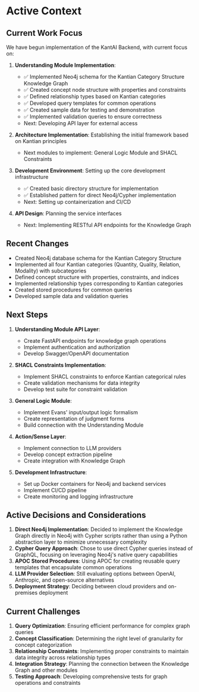 # Active Context

## Current Work Focus

We have begun implementation of the KantAI Backend, with current focus on:

1. **Understanding Module Implementation**: 
   - ✅ Implemented Neo4j schema for the Kantian Category Structure Knowledge Graph
   - ✅ Created concept node structure with properties and constraints
   - ✅ Defined relationship types based on Kantian categories
   - ✅ Developed query templates for common operations
   - ✅ Created sample data for testing and demonstration
   - ✅ Implemented validation queries to ensure correctness
   - Next: Developing API layer for external access

2. **Architecture Implementation**: Establishing the initial framework based on Kantian principles
   - Next modules to implement: General Logic Module and SHACL Constraints

3. **Development Environment**: Setting up the core development infrastructure
   - ✅ Created basic directory structure for implementation
   - ✅ Established pattern for direct Neo4j/Cypher implementation
   - Next: Setting up containerization and CI/CD

4. **API Design**: Planning the service interfaces
   - Next: Implementing RESTful API endpoints for the Knowledge Graph

## Recent Changes

- Created Neo4j database schema for the Kantian Category Structure
- Implemented all four Kantian categories (Quantity, Quality, Relation, Modality) with subcategories
- Defined concept structure with properties, constraints, and indices
- Implemented relationship types corresponding to Kantian categories
- Created stored procedures for common queries
- Developed sample data and validation queries

## Next Steps

1. **Understanding Module API Layer**:
   - Create FastAPI endpoints for knowledge graph operations
   - Implement authentication and authorization
   - Develop Swagger/OpenAPI documentation

2. **SHACL Constraints Implementation**:
   - Implement SHACL constraints to enforce Kantian categorical rules
   - Create validation mechanisms for data integrity
   - Develop test suite for constraint validation

3. **General Logic Module**:
   - Implement Evans' input/output logic formalism
   - Create representation of judgment forms
   - Build connection with the Understanding Module

4. **Action/Sense Layer**:
   - Implement connection to LLM providers
   - Develop concept extraction pipeline
   - Create integration with Knowledge Graph

5. **Development Infrastructure**:
   - Set up Docker containers for Neo4j and backend services
   - Implement CI/CD pipeline
   - Create monitoring and logging infrastructure

## Active Decisions and Considerations

1. **Direct Neo4j Implementation**: Decided to implement the Knowledge Graph directly in Neo4j with Cypher scripts rather than using a Python abstraction layer to minimize unnecessary complexity
2. **Cypher Query Approach**: Chose to use direct Cypher queries instead of GraphQL, focusing on leveraging Neo4j's native query capabilities
3. **APOC Stored Procedures**: Using APOC for creating reusable query templates that encapsulate common operations
4. **LLM Provider Selection**: Still evaluating options between OpenAI, Anthropic, and open-source alternatives
5. **Deployment Strategy**: Deciding between cloud providers and on-premises deployment

## Current Challenges

1. **Query Optimization**: Ensuring efficient performance for complex graph queries
2. **Concept Classification**: Determining the right level of granularity for concept categorization
3. **Relationship Constraints**: Implementing proper constraints to maintain data integrity across relationship types
4. **Integration Strategy**: Planning the connection between the Knowledge Graph and other modules
5. **Testing Approach**: Developing comprehensive tests for graph operations and constraints 